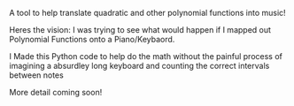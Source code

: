 A tool to help translate quadratic and other polynomial functions into music!

Heres the vision: I was trying to see what would happen if I mapped out Polynomial Functions onto a Piano/Keybaord.

I Made this Python code to help do the math without the painful process of imagining a absurdley long keyboard and 
counting the correct intervals between notes

More detail coming soon!
